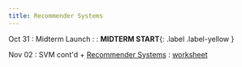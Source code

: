 ```yaml
---
title: Recommender Systems
---
```


Oct 31 
: Midterm Launch 
  : 
    : **MIDTERM START**{: .label .label-yellow }

Nov 02 
: SVM cont'd + [Recommender Systems](#) 
  : [worksheet](https://raw.githubusercontent.com/gallettilance/CS506-Fall2022/master/worksheets/worksheet_13.ipynb) 
